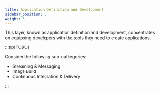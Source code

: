 ```yaml
---
title: Application Definition and Development
sidebar_position: 1
weight: 5
---
```


This layer, known as application definition and development, concentrates on equipping developers with the tools they need to create applications.

:::tip[TODO]

Consider the following sub-cathegories:

- Streaming & Messaging
- Image Build
- Continuous Integration & Delivery

:::
